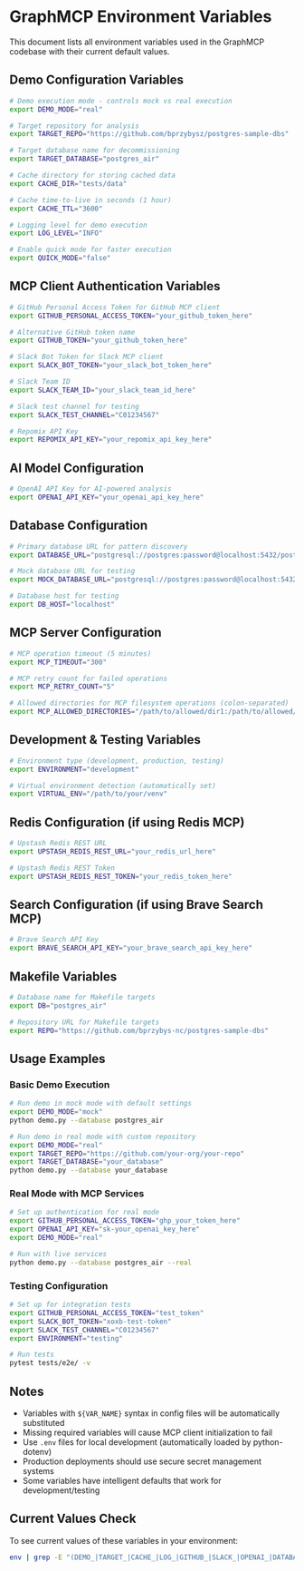 # GraphMCP Environment Variables

This document lists all environment variables used in the GraphMCP codebase with their current default values.

## Demo Configuration Variables

```bash
# Demo execution mode - controls mock vs real execution
export DEMO_MODE="real"

# Target repository for analysis
export TARGET_REPO="https://github.com/bprzybysz/postgres-sample-dbs"

# Target database name for decommissioning
export TARGET_DATABASE="postgres_air"

# Cache directory for storing cached data
export CACHE_DIR="tests/data"

# Cache time-to-live in seconds (1 hour)
export CACHE_TTL="3600"

# Logging level for demo execution
export LOG_LEVEL="INFO"

# Enable quick mode for faster execution
export QUICK_MODE="false"
```

## MCP Client Authentication Variables

```bash
# GitHub Personal Access Token for GitHub MCP client
export GITHUB_PERSONAL_ACCESS_TOKEN="your_github_token_here"

# Alternative GitHub token name
export GITHUB_TOKEN="your_github_token_here"

# Slack Bot Token for Slack MCP client
export SLACK_BOT_TOKEN="your_slack_bot_token_here"

# Slack Team ID
export SLACK_TEAM_ID="your_slack_team_id_here"

# Slack test channel for testing
export SLACK_TEST_CHANNEL="C01234567"

# Repomix API Key
export REPOMIX_API_KEY="your_repomix_api_key_here"
```

## AI Model Configuration

```bash
# OpenAI API Key for AI-powered analysis
export OPENAI_API_KEY="your_openai_api_key_here"
```

## Database Configuration

```bash
# Primary database URL for pattern discovery
export DATABASE_URL="postgresql://postgres:password@localhost:5432/postgres_air"

# Mock database URL for testing
export MOCK_DATABASE_URL="postgresql://postgres:password@localhost:5432/mock-test-db"

# Database host for testing
export DB_HOST="localhost"
```

## MCP Server Configuration

```bash
# MCP operation timeout (5 minutes)
export MCP_TIMEOUT="300"

# MCP retry count for failed operations
export MCP_RETRY_COUNT="5"

# Allowed directories for MCP filesystem operations (colon-separated)
export MCP_ALLOWED_DIRECTORIES="/path/to/allowed/dir1:/path/to/allowed/dir2"
```

## Development & Testing Variables

```bash
# Environment type (development, production, testing)
export ENVIRONMENT="development"

# Virtual environment detection (automatically set)
export VIRTUAL_ENV="/path/to/your/venv"
```

## Redis Configuration (if using Redis MCP)

```bash
# Upstash Redis REST URL
export UPSTASH_REDIS_REST_URL="your_redis_url_here"

# Upstash Redis REST Token
export UPSTASH_REDIS_REST_TOKEN="your_redis_token_here"
```

## Search Configuration (if using Brave Search MCP)

```bash
# Brave Search API Key
export BRAVE_SEARCH_API_KEY="your_brave_search_api_key_here"
```

## Makefile Variables

```bash
# Database name for Makefile targets
export DB="postgres_air"

# Repository URL for Makefile targets
export REPO="https://github.com/bprzybys-nc/postgres-sample-dbs"
```

## Usage Examples

### Basic Demo Execution
```bash
# Run demo in mock mode with default settings
export DEMO_MODE="mock"
python demo.py --database postgres_air

# Run demo in real mode with custom repository
export DEMO_MODE="real"
export TARGET_REPO="https://github.com/your-org/your-repo"
export TARGET_DATABASE="your_database"
python demo.py --database your_database
```

### Real Mode with MCP Services
```bash
# Set up authentication for real mode
export GITHUB_PERSONAL_ACCESS_TOKEN="ghp_your_token_here"
export OPENAI_API_KEY="sk-your_openai_key_here"
export DEMO_MODE="real"

# Run with live services
python demo.py --database postgres_air --real
```

### Testing Configuration
```bash
# Set up for integration tests
export GITHUB_PERSONAL_ACCESS_TOKEN="test_token"
export SLACK_BOT_TOKEN="xoxb-test-token"
export SLACK_TEST_CHANNEL="C01234567"
export ENVIRONMENT="testing"

# Run tests
pytest tests/e2e/ -v
```

## Notes

- Variables with `${VAR_NAME}` syntax in config files will be automatically substituted
- Missing required variables will cause MCP client initialization to fail
- Use `.env` files for local development (automatically loaded by python-dotenv)
- Production deployments should use secure secret management systems
- Some variables have intelligent defaults that work for development/testing

## Current Values Check

To see current values of these variables in your environment:
```bash
env | grep -E "(DEMO_|TARGET_|CACHE_|LOG_|GITHUB_|SLACK_|OPENAI_|DATABASE_|MCP_)" | sort
```